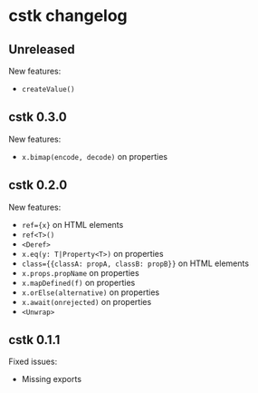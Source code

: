 # cstk changelog

## Unreleased

New features:

- `createValue()`

## cstk 0.3.0

New features:

- `x.bimap(encode, decode)` on properties

## cstk 0.2.0

New features:

- `ref={x}` on HTML elements
- `ref<T>()`
- `<Deref>`
- `x.eq(y: T|Property<T>)` on properties
- `class={{classA: propA, classB: propB}}` on HTML elements
- `x.props.propName` on properties
- `x.mapDefined(f)` on properties
- `x.orElse(alternative)` on properties
- `x.await(onrejected)` on properties
- `<Unwrap>`

## cstk 0.1.1

Fixed issues:

- Missing exports
